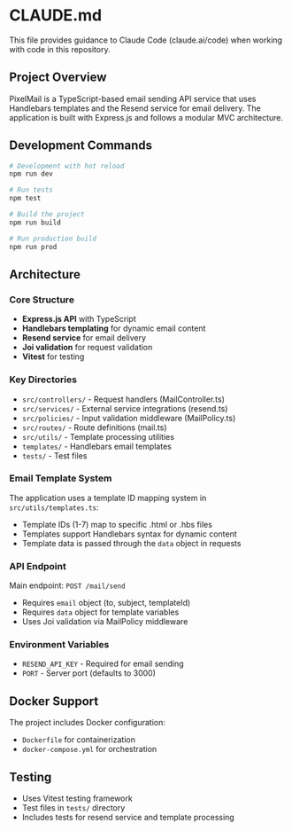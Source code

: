 # CLAUDE.md

This file provides guidance to Claude Code (claude.ai/code) when working with code in this repository.

## Project Overview

PixelMail is a TypeScript-based email sending API service that uses Handlebars templates and the Resend service for email delivery. The application is built with Express.js and follows a modular MVC architecture.

## Development Commands

```bash
# Development with hot reload
npm run dev

# Run tests
npm test

# Build the project
npm run build

# Run production build
npm run prod
```

## Architecture

### Core Structure
- **Express.js API** with TypeScript
- **Handlebars templating** for dynamic email content
- **Resend service** for email delivery
- **Joi validation** for request validation
- **Vitest** for testing

### Key Directories
- `src/controllers/` - Request handlers (MailController.ts)
- `src/services/` - External service integrations (resend.ts)
- `src/policies/` - Input validation middleware (MailPolicy.ts)
- `src/routes/` - Route definitions (mail.ts)
- `src/utils/` - Template processing utilities
- `templates/` - Handlebars email templates
- `tests/` - Test files

### Email Template System
The application uses a template ID mapping system in `src/utils/templates.ts`:
- Template IDs (1-7) map to specific .html or .hbs files
- Templates support Handlebars syntax for dynamic content
- Template data is passed through the `data` object in requests

### API Endpoint
Main endpoint: `POST /mail/send`
- Requires `email` object (to, subject, templateId)
- Requires `data` object for template variables
- Uses Joi validation via MailPolicy middleware

### Environment Variables
- `RESEND_API_KEY` - Required for email sending
- `PORT` - Server port (defaults to 3000)

## Docker Support
The project includes Docker configuration:
- `Dockerfile` for containerization
- `docker-compose.yml` for orchestration

## Testing
- Uses Vitest testing framework
- Test files in `tests/` directory
- Includes tests for resend service and template processing